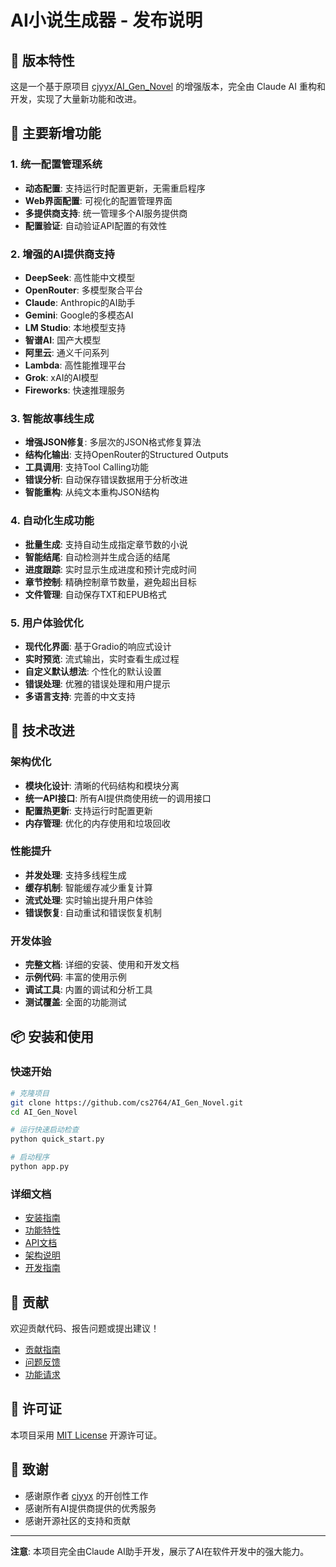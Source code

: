 # AI小说生成器 - 发布说明

## 🎉 版本特性

这是一个基于原项目 [cjyyx/AI_Gen_Novel](https://github.com/cjyyx/AI_Gen_Novel) 的增强版本，完全由 Claude AI 重构和开发，实现了大量新功能和改进。

## 🚀 主要新增功能

### 1. 统一配置管理系统
- **动态配置**: 支持运行时配置更新，无需重启程序
- **Web界面配置**: 可视化的配置管理界面
- **多提供商支持**: 统一管理多个AI服务提供商
- **配置验证**: 自动验证API配置的有效性

### 2. 增强的AI提供商支持
- **DeepSeek**: 高性能中文模型
- **OpenRouter**: 多模型聚合平台  
- **Claude**: Anthropic的AI助手
- **Gemini**: Google的多模态AI
- **LM Studio**: 本地模型支持
- **智谱AI**: 国产大模型
- **阿里云**: 通义千问系列
- **Lambda**: 高性能推理平台
- **Grok**: xAI的AI模型
- **Fireworks**: 快速推理服务

### 3. 智能故事线生成
- **增强JSON修复**: 多层次的JSON格式修复算法
- **结构化输出**: 支持OpenRouter的Structured Outputs
- **工具调用**: 支持Tool Calling功能
- **错误分析**: 自动保存错误数据用于分析改进
- **智能重构**: 从纯文本重构JSON结构

### 4. 自动化生成功能
- **批量生成**: 支持自动生成指定章节数的小说
- **智能结尾**: 自动检测并生成合适的结尾
- **进度跟踪**: 实时显示生成进度和预计完成时间
- **章节控制**: 精确控制章节数量，避免超出目标
- **文件管理**: 自动保存TXT和EPUB格式

### 5. 用户体验优化
- **现代化界面**: 基于Gradio的响应式设计
- **实时预览**: 流式输出，实时查看生成过程
- **自定义默认想法**: 个性化的默认设置
- **错误处理**: 优雅的错误处理和用户提示
- **多语言支持**: 完善的中文支持

## 🔧 技术改进

### 架构优化
- **模块化设计**: 清晰的代码结构和模块分离
- **统一API接口**: 所有AI提供商使用统一的调用接口
- **配置热更新**: 支持运行时配置更新
- **内存管理**: 优化的内存使用和垃圾回收

### 性能提升
- **并发处理**: 支持多线程生成
- **缓存机制**: 智能缓存减少重复计算
- **流式处理**: 实时输出提升用户体验
- **错误恢复**: 自动重试和错误恢复机制

### 开发体验
- **完整文档**: 详细的安装、使用和开发文档
- **示例代码**: 丰富的使用示例
- **调试工具**: 内置的调试和分析工具
- **测试覆盖**: 全面的功能测试

## 📦 安装和使用

### 快速开始
```bash
# 克隆项目
git clone https://github.com/cs2764/AI_Gen_Novel.git
cd AI_Gen_Novel

# 运行快速启动检查
python quick_start.py

# 启动程序
python app.py
```

### 详细文档
- [安装指南](INSTALL.md)
- [功能特性](FEATURES.md)
- [API文档](API.md)
- [架构说明](ARCHITECTURE.md)
- [开发指南](DEVELOPER.md)

## 🤝 贡献

欢迎贡献代码、报告问题或提出建议！

- [贡献指南](CONTRIBUTING.md)
- [问题反馈](https://github.com/cs2764/AI_Gen_Novel/issues)
- [功能请求](https://github.com/cs2764/AI_Gen_Novel/discussions)

## 📄 许可证

本项目采用 [MIT License](LICENSE) 开源许可证。

## 🙏 致谢

- 感谢原作者 [cjyyx](https://github.com/cjyyx) 的开创性工作
- 感谢所有AI提供商提供的优秀服务
- 感谢开源社区的支持和贡献

---

**注意**: 本项目完全由Claude AI助手开发，展示了AI在软件开发中的强大能力。
